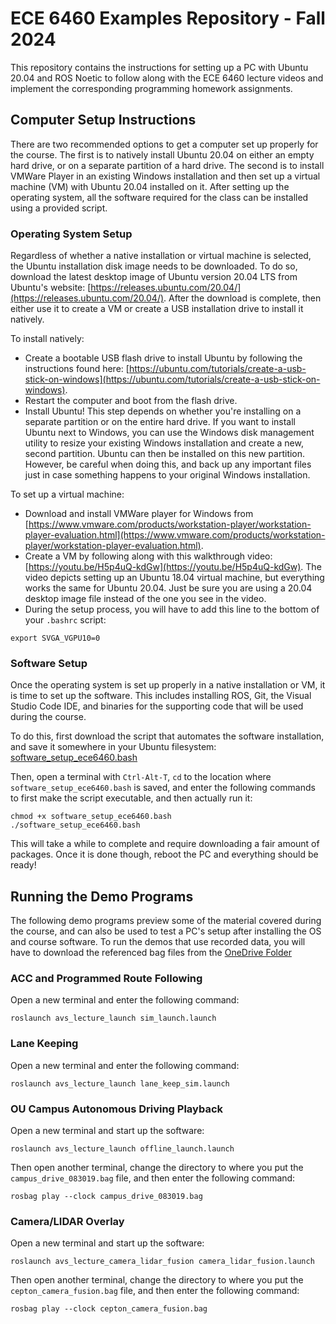 # ECE 6460 Examples Repository - Fall 2024

This repository contains the instructions for setting up a PC with Ubuntu 20.04 and ROS Noetic to follow along with the ECE 6460 lecture videos and implement the corresponding programming homework assignments.

## Computer Setup Instructions

There are two recommended options to get a computer set up properly for the course.
The first is to natively install Ubuntu 20.04 on either an empty hard drive, or on a separate partition of a hard drive.
The second is to install VMWare Player in an existing Windows installation and then set up a virtual machine (VM) with Ubuntu 20.04 installed on it.
After setting up the operating system, all the software required for the class can be installed using a provided script.

### Operating System Setup

Regardless of whether a native installation or virtual machine is selected, the Ubuntu installation disk image needs to be downloaded.
To do so, download the latest desktop image of Ubuntu version 20.04 LTS from Ubuntu's website: [https://releases.ubuntu.com/20.04/](https://releases.ubuntu.com/20.04/). After the download is complete, then either use it to create a VM or create a USB installation drive to install it natively.

To install natively:
- Create a bootable USB flash drive to install Ubuntu by following the instructions found here: [https://ubuntu.com/tutorials/create-a-usb-stick-on-windows](https://ubuntu.com/tutorials/create-a-usb-stick-on-windows).
- Restart the computer and boot from the flash drive.
- Install Ubuntu!  This step depends on whether you're installing on a separate partition or on the entire hard drive.  If you want to install Ubuntu next to Windows, you can use the Windows disk management utility to resize your existing Windows installation and create a new, second partition.  Ubuntu can then be installed on this new partition.  However, be careful when doing this, and back up any important files just in case something happens to your original Windows installation.

To set up a virtual machine:
- Download and install VMWare player for Windows from [https://www.vmware.com/products/workstation-player/workstation-player-evaluation.html](https://www.vmware.com/products/workstation-player/workstation-player-evaluation.html).
- Create a VM by following along with this walkthrough video: [https://youtu.be/H5p4uQ-kdGw](https://youtu.be/H5p4uQ-kdGw).
The video depicts setting up an Ubuntu 18.04 virtual machine, but everything works the same for Ubuntu 20.04. Just be sure you are using a 20.04 desktop image file instead of the one you see in the video.
- During the setup process, you will have to add this line to the bottom of your `.bashrc` script:
```
export SVGA_VGPU10=0
```

### Software Setup

Once the operating system is set up properly in a native installation or VM, it is time to set up the software. This includes installing ROS, Git, the Visual Studio Code IDE, and binaries for the supporting code that will be used during the course.

To do this, first download the script that automates the software installation, and save it somewhere in your Ubuntu filesystem:
[software_setup_ece6460.bash](https://onedrive.live.com/download?resid=B7FCF91CEE77A2BE%219351&authkey=!AFOCKGNbNQr5TXM)

Then, open a terminal with `Ctrl-Alt-T`, `cd` to the location where `software_setup_ece6460.bash` is saved, and enter the following commands to first make the script executable, and then actually run it:

```
chmod +x software_setup_ece6460.bash
./software_setup_ece6460.bash
```
This will take a while to complete and require downloading a fair amount of packages. Once it is done though, reboot the PC and everything should be ready!

## Running the Demo Programs

The following demo programs preview some of the material covered during the course, and can also be used to test a PC's setup after installing the OS and course software.
To run the demos that use recorded data, you will have to download the referenced bag files from the [OneDrive Folder](https://1drv.ms/f/s!Ar6id-4c-fy3yDMMXjcEX7lZRzkx?e=J0cv1t)

### ACC and Programmed Route Following

Open a new terminal and enter the following command:

```
roslaunch avs_lecture_launch sim_launch.launch
```

### Lane Keeping

Open a new terminal and enter the following command:

```
roslaunch avs_lecture_launch lane_keep_sim.launch
```

### OU Campus Autonomous Driving Playback

Open a new terminal and start up the software:

```
roslaunch avs_lecture_launch offline_launch.launch
```

Then open another terminal, change the directory to where you put the `campus_drive_083019.bag` file, and then enter the following command:

```
rosbag play --clock campus_drive_083019.bag
```

### Camera/LIDAR Overlay
Open a new terminal and start up the software:

```
roslaunch avs_lecture_camera_lidar_fusion camera_lidar_fusion.launch
```

Then open another terminal, change the directory to where you put the `cepton_camera_fusion.bag` file, and then enter the following command:

```
rosbag play --clock cepton_camera_fusion.bag
```
